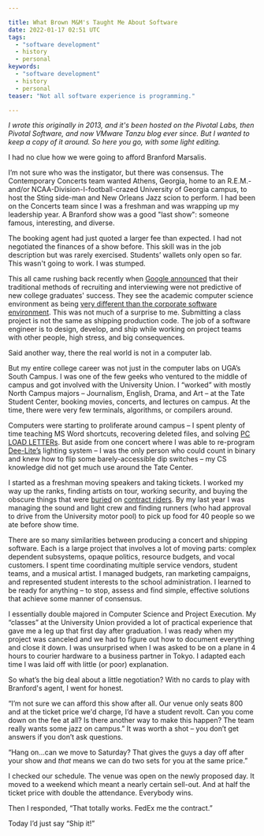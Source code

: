 ```yaml
---

title: What Brown M&M's Taught Me About Software
date: 2022-01-17 02:51 UTC
tags:
  - "software development"
  - history
  - personal
keywords:
  - "software development"
  - history
  - personal
teaser: "Not all software experience is programming."

---
```


[pc]: https://en.wikipedia.org/wiki/PC_LOAD_LETTER#:~:text=PC%20LOAD%20LETTER%20is%20a,confusing%20or%20inappropriate%20error%20message.&text=It%20means%20that%20the%20printer,no%20such%20paper%20is%20available.
[interview]: http://techcrunch.com/2013/06/22/the-technical-interview-is-dead/
[big_data]: http://www.nytimes.com/2013/06/20/business/in-head-hunting-big-data-may-not-be-such-a-big-deal.html
[dee]: http://en.wikipedia.org/wiki/Deee-Lite
[mm]: http://www.vhnd.com/2013/01/03/van-halens-no-brown-mms-concert-rider-infographic/
[rider]: http://www.slate.com/blogs/behold/2013/06/02/henry_hargreaves_band_riders_pokes_fun_at_the_outrageous_requests_of_rock.html

_I wrote this originally in 2013, and it's been hosted on the Pivotal Labs, then Pivotal Software, and now VMware Tanzu blog ever since. But I wanted to keep a copy of it around. So here you go, with some light editing._

I had no clue how we were going to afford Branford Marsalis.

I’m not sure who was the instigator, but there was consensus. The Contemporary Concerts team wanted Athens, Georgia, home to an R.E.M.- and/or NCAA-Division-I-football-crazed University of Georgia campus, to host the Sting side-man and New Orleans Jazz scion to perform. I had been on the Concerts team since I was a freshman and was wrapping up my leadership year. A Branford show was a good "last show": someone famous, interesting, and diverse.

The booking agent had just quoted a larger fee than expected. I had not negotiated the finances of a show before. This skill was in the job description but was rarely exercised. Students’ wallets only open so far. This wasn't going to work. I was stumped.

This all came rushing back recently when [Google announced][interview] that their traditional methods of recruiting and interviewing were not predictive of new college graduates' success. They see the academic computer science environment as being [very different than the corporate software environment][big_data]. This was not much of a surprise to me. Submitting a class project is not the same as shipping production code. The job of a software engineer is to design, develop, and ship while working on project teams with other people, high stress, and big consequences.

Said another way, there the real world is not in a computer lab.

But my entire college career was not just in the computer labs on UGA’s South Campus. I was one of the few geeks who ventured to the middle of campus and got involved with the University Union. I “worked” with mostly North Campus majors – Journalism, English, Drama, and Art – at the Tate Student Center, booking movies, concerts, and lectures on campus. At the time, there were very few terminals, algorithms, or compilers around.

Computers were starting to proliferate around campus – I spent plenty of time teaching MS Word shortcuts, recovering deleted files, and solving [PC LOAD LETTERs][pc]. But aside from one concert where I was able to re-program [Dee-Lite’s][dee] lighting system – I was the only person who could count in binary and knew how to flip some barely-accessible dip switches – my CS knowledge did not get much use around the Tate Center.

I started as a freshman moving speakers and taking tickets. I worked my way up the ranks, finding artists on tour, working security, and buying the obscure things that were [buried][mm] on [contract riders][rider]. By my last year I was managing the sound and light crew and finding runners (who had approval to drive from the University motor pool) to pick up food for 40 people so we ate before show time.

There are so many similarities between producing a concert and shipping software. Each is a large project that involves a lot of moving parts: complex dependent subsystems, opaque politics, resource budgets, and vocal customers. I spent time coordinating multiple service vendors, student teams, and a musical artist. I managed budgets, ran marketing campaigns, and represented student interests to the school administration. I learned to be ready for anything – to stop, assess and find simple, effective solutions that achieve some manner of consensus.

I essentially double majored in Computer Science and Project Execution. My “classes” at the University Union provided a lot of practical experience that gave me a leg up that first day after graduation. I was ready when my project was canceled and we had to figure out how to document everything and close it down. I was unsurprised when I was asked to be on a plane in 4 hours to courier hardware to a business partner in Tokyo. I adapted each time I was laid off with little (or poor) explanation.

So what’s the big deal about a little negotiation? With no cards to play with Branford's agent, I went for honest.

“I’m not sure we can afford this show after all. Our venue only seats 800 and at the  ticket price we'd charge, I’d have a student revolt. Can you come down on the fee at all? Is there another way to make this happen? The team really wants some jazz on campus.” It was worth a shot – you don’t get answers if you don’t ask questions.

“Hang on…can we move to Saturday? That gives the guys a day off after your show and _that_ means we can do two sets for you at the same price.”

I checked our schedule. The venue was open on the newly proposed day. It moved to a weekend which meant a nearly certain sell-out. And at half the ticket price with double the attendance. Everybody wins.

Then I responded, “That totally works. FedEx me the contract.”

Today I’d just say “Ship it!”

